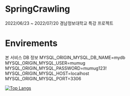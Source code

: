 # SpringCrawling
2022/06/23 ~ 2022/07/20 경남정보대학교 특강 프로젝트

# Envirements
  본 서비스 DB 정보
MYSQL_ORIGIN_MYSQL_DB_NAME=mydb
MYSQL_ORIGIN_MYSQL_USER=mumug
MYSQL_ORIGIN_MYSQL_PASSWORD=mumug123!
MYSQL_ORIGIN_MYSQL_HOST=localhost
MYSQL_ORIGIN_MYSQL_PORT=3306


[![Top Langs](https://github-readme-stats.vercel.app/api/top-langs/?username=alswo1641)](https://github.com/alswo1641/github-readme-stats)
